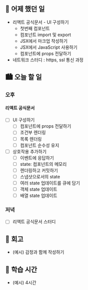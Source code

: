 ## 🌃 어제 했던 일
- 리액트 공식문서 - UI 구성하기
  - 첫번째 컴포넌트
  - 컴포넌트 import 및 export
  - JSX에서 마크업 작성하기
  - JSX에서 JavaScript 사용하기
  - 컴포넌트에 props 전달하기
- 네트워크 스터디 : https, ssl 통신 과정

## 🏙️ 오늘 할 일

### 오후

#### 리액트 공식문서
- [ ] UI 구성하기
  - [ ] 컴포넌트에 props 전달하기
  - [ ] 조건부 렌더링
  - [ ] 목록 렌더링
  - [ ] 컴포넌트 순수성 유지

- [ ] 상호작용 추가하기
  - [ ] 이벤트에 응답하기
  - [ ] state: 컴포넌트의 메모리
  - [ ] 렌더링하고 커밋하기
  - [ ] 스냅샷으로서의 state
  - [ ] 여러 state 업데이트를 큐에 담기
  - [ ] 객체 state 업데이트
  - [ ] 배열 state 업데이트

### 저녁

- [ ] 리액트 공식문서 스터디

## 🌆 회고
- (예시) 감정과 함께 작성하기

## 🌠 학습 시간
- (예시) 4시간